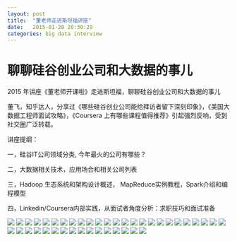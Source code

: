 ```yaml
---
layout: post
title:  "董老师走进斯坦福讲座"
date:   2015-01-28 20:30:29
categories: big data interview
---
```


# 聊聊硅谷创业公司和大数据的事儿

2015 年讲座《董老师开课啦》走进斯坦福，聊聊硅谷创业公司和大数据的事儿 

董飞，知乎达人，分享过《哪些硅谷创业公司能给拜访者留下深刻印象》，《美国大数据工程师面试攻略》，《Coursera 上有哪些课程值得推荐》引起强烈反响，受到社交圈广泛转载。 

讲座提纲： 

一，硅谷IT公司领域分类, 今年最火的公司有哪些？ 

二，大数据相关技术，应用场合和相关公司列表 

三，Hadoop 生态系统和架构设计概述， MapReduce实例教程，Spark介绍和编程模型 

四，Linkedin/Coursera内部实践，从面试者角度分析：求职技巧和面试准备

<img src="/assets/img/2015/01/stanford_talk.001.jpg" />
<img src="/assets/img/2015/01/stanford_talk.002.jpg" />
<img src="/assets/img/2015/01/stanford_talk.003.jpg" />
<img src="/assets/img/2015/01/stanford_talk.004.jpg" />
<img src="/assets/img/2015/01/stanford_talk.005.jpg" />
<img src="/assets/img/2015/01/stanford_talk.006.jpg" />
<img src="/assets/img/2015/01/stanford_talk.007.jpg" />
<img src="/assets/img/2015/01/stanford_talk.008.jpg" />
<img src="/assets/img/2015/01/stanford_talk.009.jpg" />
<img src="/assets/img/2015/01/stanford_talk.010.jpg" />
<img src="/assets/img/2015/01/stanford_talk.011.jpg" />
<img src="/assets/img/2015/01/stanford_talk.012.jpg" />
<img src="/assets/img/2015/01/stanford_talk.013.jpg" />
<img src="/assets/img/2015/01/stanford_talk.014.jpg" />
<img src="/assets/img/2015/01/stanford_talk.015.jpg" />
<img src="/assets/img/2015/01/stanford_talk.016.jpg" />
<img src="/assets/img/2015/01/stanford_talk.017.jpg" />
<img src="/assets/img/2015/01/stanford_talk.018.jpg" />
<img src="/assets/img/2015/01/stanford_talk.019.jpg" />
<img src="/assets/img/2015/01/stanford_talk.020.jpg" />
<img src="/assets/img/2015/01/stanford_talk.021.jpg" />
<img src="/assets/img/2015/01/stanford_talk.022.jpg" />
<img src="/assets/img/2015/01/stanford_talk.023.jpg" />
<img src="/assets/img/2015/01/stanford_talk.024.jpg" />
<img src="/assets/img/2015/01/stanford_talk.025.jpg" />
<img src="/assets/img/2015/01/stanford_talk.026.jpg" />
<img src="/assets/img/2015/01/stanford_talk.027.jpg" />
<img src="/assets/img/2015/01/stanford_talk.028.jpg" />
<img src="/assets/img/2015/01/stanford_talk.029.jpg" />
<img src="/assets/img/2015/01/stanford_talk.030.jpg" />
<img src="/assets/img/2015/01/stanford_talk.031.jpg" />
<img src="/assets/img/2015/01/stanford_talk.032.jpg" />
<img src="/assets/img/2015/01/stanford_talk.033.jpg" />
<img src="/assets/img/2015/01/stanford_talk.034.jpg" />
<img src="/assets/img/2015/01/stanford_talk.035.jpg" />
<img src="/assets/img/2015/01/stanford_talk.036.jpg" />
<img src="/assets/img/2015/01/stanford_talk.037.jpg" />
<img src="/assets/img/2015/01/stanford_talk.038.jpg" />
<img src="/assets/img/2015/01/stanford_talk.039.jpg" />
<img src="/assets/img/2015/01/stanford_talk.040.jpg" />
<img src="/assets/img/2015/01/stanford_talk.041.jpg" />
